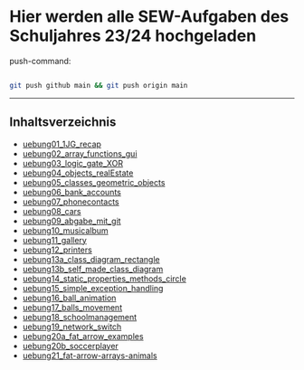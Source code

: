 # Hier werden alle SEW-Aufgaben des Schuljahres 23/24 hochgeladen

push-command:

```bash

git push github main && git push origin main

```

---

## Inhaltsverzeichnis

- [uebung01_1JG_recap](uebung01_1JG_recap)
- [uebung02_array_functions_gui](uebung02_array_functions_gui)
- [uebung03_logic_gate_XOR](uebung03_logic_gate_XOR)
- [uebung04_objects_realEstate](uebung04_objects_realEstate)
- [uebung05_classes_geometric_objects](uebung05_classes_geometric_objects)
- [uebung06_bank_accounts](uebung06_bank_accounts)
- [uebung07_phonecontacts](uebung07_phonecontacts)
- [uebung08_cars](uebung08_cars)
- [uebung09_abgabe_mit_git](uebung09_abgabe_mit_git)
- [uebung10_musicalbum](uebung10_musicalbum)
- [uebung11_gallery](uebung11_gallery)
- [uebung12_printers](uebung12_printers)
- [uebung13a_class_diagram_rectangle](uebung13a_class_diagram_rectangle)
- [uebung13b_self_made_class_diagram](uebung13b_self_made_class_diagram)
- [uebung14_static_properties_methods_circle](uebung14_static_properties_methods_circle)
- [uebung15_simple_exception_handling](uebung15_simple_exception_handling)
- [uebung16_ball_animation](uebung16_ball_animation)
- [uebung17_balls_movement](uebung17_balls_movement)
- [uebung18_schoolmanagement](uebung18_schoolmanagement)
- [uebung19_network_switch](uebung19_network_switch)
- [uebung20a_fat_arrow_examples](uebung20a_fat_arrow_examples)
- [uebung20b_soccerplayer](uebung20b_soccerplayer)
- [uebung21_fat-arrow-arrays-animals](uebung21_fat-arrow-arrays-animals)
